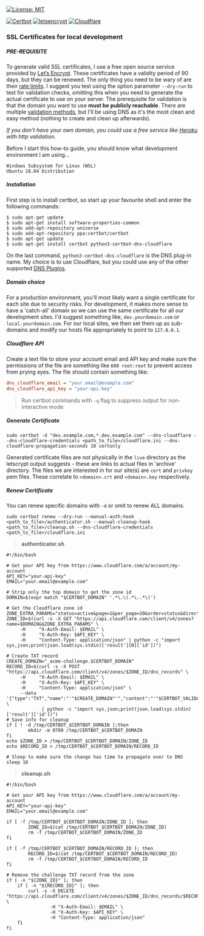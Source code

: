 [![License: MIT](https://img.shields.io/badge/License-MIT-yellow.svg?style=plastic)](https://opensource.org/licenses/MIT)

[![Certbot](https://img.shields.io/static/v1.svg?label=&message=certbot&color=ec1c23&style=plastic)](https://certbot.eff.org/) [![letsencrypt](https://img.shields.io/static/v1.svg?label=&message=%20letsencrypt&color=2C3C69&style=plastic)](https://letsencrypt.org/) [![Cloudflare](https://img.shields.io/static/v1.svg?label=&message=Cloudflare&color=f38020&style=plastic&logo=cloudflare&logoColor=white)](https://dash.cloudflare.com/)
### SSL Certificates for local development
##### PRE-REQUISITE
To generate valid SSL certificates, I use a free open source service provided by [Let’s Encrypt](https://letsencrypt.org/). These certificates have a validity period of 90 days, but they can be renewed. The only thing you need to be wary of are their [rate limits](https://letsencrypt.org/docs/rate-limits/). I suggest you test using the option parameter `--dry-run` to test for validation checks, omitting this when you need to generate the actual certificate to use on your server. The prerequisite for validation is that the domain you want to use **must be publicly reachable**. There are multiple [validation methods](https://letsencrypt.org/docs/challenge-types/), but I'll be using DNS as it's the most clean and easy method (nothing to create and clean up afterwards).

_If you don't have your own domain, you could use a free service like [Heroku](https://www.heroku.com/free) with http validation._

Before I start this how-to guide, you should know what development environment I am using...
```
Windows Subsystem for Linux (WSL)
Ubuntu 18.04 Distribution
```
##### Installation
First step is to install certbot, so start up your favourite shell and enter the following commands:
```shell
$ sudo apt-get update
$ sudo apt-get install software-properties-common
$ sudo add-apt-repository universe
$ sudo add-apt-repository ppa:certbot/certbot
$ sudo apt-get update
$ sudo apt-get install certbot python3-certbot-dns-cloudflare
```
On the last command, `python3-certbot-dns-cloudflare` is the DNS plug-in name. My choice is to use Cloudflare, but you could use any of the other supported [DNS Plugins](https://certbot.eff.org/docs/using.html#dns-plugins).

##### Domain choice
For a production environment, you'll most likely want a single certificate for each site due to security risks. For development, it makes more sense to have a 'catch-all' domain so we can use the same certificate for all our development sites. I'd suggest something like, `dev.yourdomain.com` or `local.yourdomain.com`. For our local sites, we then set them up as sub-domains and modify our hosts file appropriately to point to `127.0.0.1`.

##### Cloudflare API
Create a text file to store your account email and API key and make sure the permissions of the file are something like `600 root:root` to prevent access from prying eyes. The file should contain something like:
```ini
dns_cloudflare_email = "your.email@example.com"
dns_cloudflare_api_key = "your-api-key"
```

> Run certbot commands with `-q` flag to suppress output for non-interactive mode

##### Generate Certificate
```shell
sudo certbot -d "dev.example.com,*.dev.example.com" --dns-cloudflare --dns-cloudflare-credentials <path_to_file>/cloudflare.ini --dns-cloudflare-propagation-seconds 10 certonly
```
Generated certificate files are not physically in the `live` directory as the letscrypt output suggests - these are links to actual files in 'archive' directory. The files we are interested in for our site(s) are `cert` and `privkey` pem files. These correlate to `<domain>.crt` and `<domain>.key` respectively.

##### Renew Certificate
You can renew specific domains with `-d` or omit to renew ALL domains.
```shell
sudo certbot renew --dry-run --manual-auth-hook <path_to_file>/authenticator.sh --manual-cleanup-hook <path_to_file>/cleanup.sh --dns-cloudflare-credentials <path_to_file>/cloudflare.ini
```

> **authenticator.sh**
```shell
#!/bin/bash

# Get your API key from https://www.cloudflare.com/a/account/my-account
API_KEY="your-api-key"
EMAIL="your.email@example.com"

# Strip only the top domain to get the zone id
DOMAIN=$(expr match "$CERTBOT_DOMAIN" '.*\.\(.*\..*\)')

# Get the Cloudflare zone id
ZONE_EXTRA_PARAMS="status=active&page=1&per_page=20&order=status&direction=desc&match=all"
ZONE_ID=$(curl -s -X GET "https://api.cloudflare.com/client/v4/zones?name=$DOMAIN&$ZONE_EXTRA_PARAMS" \
     -H     "X-Auth-Email: $EMAIL" \
     -H     "X-Auth-Key: $API_KEY" \
     -H     "Content-Type: application/json" | python -c "import sys,json;print(json.load(sys.stdin)['result'][0]['id'])")

# Create TXT record
CREATE_DOMAIN="_acme-challenge.$CERTBOT_DOMAIN"
RECORD_ID=$(curl -s -X POST "https://api.cloudflare.com/client/v4/zones/$ZONE_ID/dns_records" \
     -H     "X-Auth-Email: $EMAIL" \
     -H     "X-Auth-Key: $API_KEY" \
     -H     "Content-Type: application/json" \
     --data '{"type":"TXT","name":"'"$CREATE_DOMAIN"'","content":"'"$CERTBOT_VALIDATION"'","ttl":120}' \
             | python -c "import sys,json;print(json.load(sys.stdin)['result']['id'])")
# Save info for cleanup
if [ ! -d /tmp/CERTBOT_$CERTBOT_DOMAIN ];then
        mkdir -m 0700 /tmp/CERTBOT_$CERTBOT_DOMAIN
fi
echo $ZONE_ID > /tmp/CERTBOT_$CERTBOT_DOMAIN/ZONE_ID
echo $RECORD_ID > /tmp/CERTBOT_$CERTBOT_DOMAIN/RECORD_ID

# Sleep to make sure the change has time to propagate over to DNS
sleep 10
```

> **cleanup.sh**
```shell
#!/bin/bash

# Get your API key from https://www.cloudflare.com/a/account/my-account
API_KEY="your-api-key"
EMAIL="your.email@example.com"

if [ -f /tmp/CERTBOT_$CERTBOT_DOMAIN/ZONE_ID ]; then
        ZONE_ID=$(cat /tmp/CERTBOT_$CERTBOT_DOMAIN/ZONE_ID)
        rm -f /tmp/CERTBOT_$CERTBOT_DOMAIN/ZONE_ID
fi

if [ -f /tmp/CERTBOT_$CERTBOT_DOMAIN/RECORD_ID ]; then
        RECORD_ID=$(cat /tmp/CERTBOT_$CERTBOT_DOMAIN/RECORD_ID)
        rm -f /tmp/CERTBOT_$CERTBOT_DOMAIN/RECORD_ID
fi

# Remove the challenge TXT record from the zone
if [ -n "${ZONE_ID}" ]; then
    if [ -n "${RECORD_ID}" ]; then
        curl -s -X DELETE "https://api.cloudflare.com/client/v4/zones/$ZONE_ID/dns_records/$RECORD_ID" \
                -H "X-Auth-Email: $EMAIL" \
                -H "X-Auth-Key: $API_KEY" \
                -H "Content-Type: application/json"
    fi
fi
```

